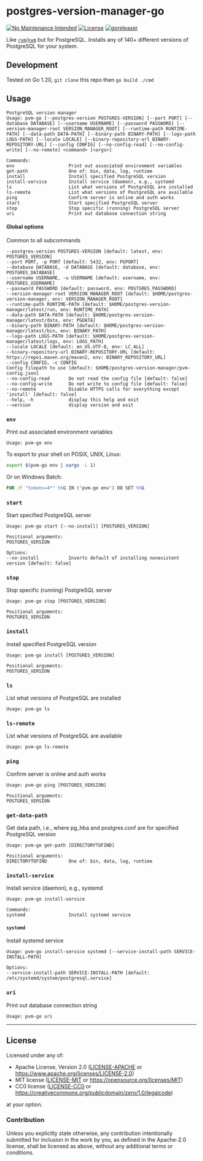 postgres-version-manager-go
===========================
[![No Maintenance Intended](http://unmaintained.tech/badge.svg)](http://unmaintained.tech)
[![License](https://img.shields.io/badge/license-Apache--2.0%20OR%20MIT%20OR%20CC0-blue.svg)](https://opensource.org/licenses/Apache-2.0)
[![goreleaser](https://github.com/offscale/postgres-version-manager-go/actions/workflows/release.yml/badge.svg)](https://github.com/offscale/postgres-version-manager-go/actions/workflows/release.yml)

Like [`rvm`](https://rvm.io)/[`nvm`](https://github.com/nvm-sh/nvm) but for PostgreSQL. Installs any of 140+ different versions of PostgreSQL for your system.

## Development

Tested on Go 1.20, `git clone` this repo then `go build ./cmd`

## Usage

    PostgreSQL version manager
    Usage: pvm-go [--postgres-version POSTGRES-VERSION] [--port PORT] [--database DATABASE] [--username USERNAME] [--password PASSWORD] [--version-manager-root VERSION_MANAGER_ROOT] [--runtime-path RUNTIME-PATH] [--data-path DATA-PATH] [--binary-path BINARY-PATH] [--logs-path LOGS-PATH] [--locale LOCALE] [--binary-repository-url BINARY-REPOSITORY-URL] [--config CONFIG] [--no-config-read] [--no-config-write] [--no-remote] <command> [<args>]
    
    Commands:
    env                    Print out associated environment variables
    get-path               One of: bin, data, log, runtime
    install                Install specified PostgreSQL version
    install-service        Install service (daemon), e.g., systemd
    ls                     List what versions of PostgreSQL are installed
    ls-remote              List what versions of PostgreSQL are available
    ping                   Confirm server is online and auth works
    start                  Start specified PostgreSQL server
    stop                   Stop specific (running) PostgreSQL server
    uri                    Print out database connection string

#### Global options

Common to all subcommands

    --postgres-version POSTGRES-VERSION [default: latest, env: POSTGRES_VERSION]
    --port PORT, -p PORT [default: 5432, env: PGPORT]
    --database DATABASE, -d DATABASE [default: database, env: POSTGRES_DATABASE]
    --username USERNAME, -u USERNAME [default: username, env: POSTGRES_USERNAME]
    --password PASSWORD [default: password, env: POSTGRES_PASSWORD]
    --version-manager-root VERSION_MANAGER_ROOT [default: $HOME/postgres-version-manager, env: VERSION_MANAGER_ROOT]
    --runtime-path RUNTIME-PATH [default: $HOME/postgres-version-manager/latest/run, env: RUNTIME_PATH]
    --data-path DATA-PATH [default: $HOME/postgres-version-manager/latest/data, env: PGDATA]
    --binary-path BINARY-PATH [default: $HOME/postgres-version-manager/latest/bin, env: BINARY_PATH]
    --logs-path LOGS-PATH [default: $HOME/postgres-version-manager/latest/logs, env: LOGS_PATH]
    --locale LOCALE [default: en_US.UTF-8, env: LC_ALL]
    --binary-repository-url BINARY-REPOSITORY-URL [default: https://repo1.maven.org/maven2, env: BINARY_REPOSITORY_URL]
    --config CONFIG, -c CONFIG
    Config filepath to use [default: $HOME/postgres-version-manager/pvm-config.json]
    --no-config-read       Do not read the config file [default: false]
    --no-config-write      Do not write to config file [default: false]
    --no-remote            Disable HTTPS calls for everything except 'install' [default: false]
    --help, -h             display this help and exit
    --version              display version and exit

### `env`

Print out associated environment variables

    Usage: pvm-go env

To export to your shell on POSIX, UNIX, Linux:
```sh
export $(pvm-go env | xargs -L 1)
```

Or on Windows Batch:
```cmd
FOR /F "tokens=4*" %%G IN ('pvm-go env') DO SET %%G 
```

### `start`

Start specified PostgreSQL server

    Usage: pvm-go start [--no-install] [POSTGRES_VERSION]
    
    Positional arguments:
    POSTGRES_VERSION
    
    Options:
    --no-install           Inverts default of installing nonexistent version [default: false]

### `stop`

Stop specific (running) PostgreSQL server

    Usage: pvm-go stop [POSTGRES_VERSION]
    
    Positional arguments:
    POSTGRES_VERSION

### `install`

Install specified PostgreSQL version
    
    Usage: pvm-go install [POSTGRES_VERSION]
    
    Positional arguments:
    POSTGRES_VERSION

### `ls`

List what versions of PostgreSQL are installed

    Usage: pvm-go ls

### `ls-remote`

List what versions of PostgreSQL are available

    Usage: pvm-go ls-remote

### `ping`

Confirm server is online and auth works

    Usage: pvm-go ping [POSTGRES_VERSION]
    
    Positional arguments:
    POSTGRES_VERSION

### `get-data-path`

Get data path, i.e., where pg_hba and postgres.conf are for specified PostgreSQL version

    Usage: pvm-go get-path [DIRECTORYTOFIND]
    
    Positional arguments:
    DIRECTORYTOFIND        One of: bin, data, log, runtime

### `install-service`

Install service (daemon), e.g., systemd

    Usage: pvm-go install-service

    Commands:
    systemd                Install systemd service

#### `systemd`

Install systemd service

    Usage: pvm-go install-service systemd [--service-install-path SERVICE-INSTALL-PATH]
    
    Options:
    --service-install-path SERVICE-INSTALL-PATH [default: /etc/systemd/system/postgresql.service]

### `uri`

Print out database connection string

    Usage: pvm-go uri

---

## License

Licensed under any of:

- Apache License, Version 2.0 ([LICENSE-APACHE](LICENSE-APACHE) or <https://www.apache.org/licenses/LICENSE-2.0>)
- MIT license ([LICENSE-MIT](LICENSE-MIT) or <https://opensource.org/licenses/MIT>)
- CC0 license ([LICENSE-CC0](LICENSE-CC0) or <https://creativecommons.org/publicdomain/zero/1.0/legalcode>)

at your option.

### Contribution

Unless you explicitly state otherwise, any contribution intentionally submitted
for inclusion in the work by you, as defined in the Apache-2.0 license, shall be
licensed as above, without any additional terms or conditions.
